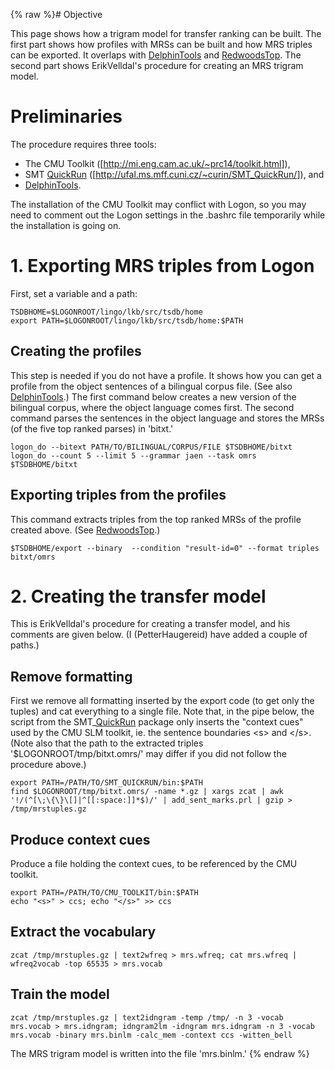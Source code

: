 {% raw %}# Objective

This page shows how a trigram model for transfer ranking can be built.
The first part shows how profiles with MRSs can be built and how MRS
triples can be exported. It overlaps with [DelphinTools](https://blog.inductorsoftware.com/docsproto/garage/DelphinTools)
and [RedwoodsTop](https://blog.inductorsoftware.com/docsproto/garage/RedwoodsTop). The second part shows
ErikVelldal's procedure for creating an MRS trigram
model.

# Preliminaries

The procedure requires three tools:

- The CMU Toolkit (\[<http://mi.eng.cam.ac.uk/~prc14/toolkit.html>\]),
- SMT [QuickRun](/QuickRun)
(\[<http://ufal.ms.mff.cuni.cz/~curin/SMT_QuickRun/>\]), and
- [DelphinTools](https://blog.inductorsoftware.com/docsproto/garage/DelphinTools).

The installation of the CMU Toolkit may conflict with Logon, so you may
need to comment out the Logon settings in the .bashrc file temporarily
while the installation is going on.

# 1. Exporting MRS triples from Logon

First, set a variable and a path:

    TSDBHOME=$LOGONROOT/lingo/lkb/src/tsdb/home
    export PATH=$LOGONROOT/lingo/lkb/src/tsdb/home:$PATH

## Creating the profiles

This step is needed if you do not have a profile. It shows how you can
get a profile from the object sentences of a bilingual corpus file. (See
also [DelphinTools](https://blog.inductorsoftware.com/docsproto/garage/DelphinTools).) The first command below creates a
new version of the bilingual corpus, where the object language comes
first. The second command parses the sentences in the object language
and stores the MRSs (of the five top ranked parses) in 'bitxt.'

    logon_do --bitext PATH/TO/BILINGUAL/CORPUS/FILE $TSDBHOME/bitxt
    logon_do --count 5 --limit 5 --grammar jaen --task omrs $TSDBHOME/bitxt

## Exporting triples from the profiles

This command extracts triples from the top ranked MRSs of the profile
created above. (See [RedwoodsTop](https://blog.inductorsoftware.com/docsproto/garage/RedwoodsTop).)

    $TSDBHOME/export --binary  --condition "result-id=0" --format triples bitxt/omrs

# 2. Creating the transfer model

This is ErikVelldal's procedure for creating a transfer
model, and his comments are given below. (I
(PetterHaugereid) have added a couple of paths.)

## Remove formatting

First we remove all formatting inserted by the export code (to get only
the tuples) and cat everything to a single file. Note that, in the pipe
below, the script from the SMT\_[QuickRun](/QuickRun) package only
inserts the "context cues" used by the CMU SLM toolkit, ie. the sentence
boundaries &lt;s&gt; and &lt;/s&gt;. (Note also that the path to the
extracted triples '$LOGONROOT/tmp/bitxt.omrs/' may differ if you did not
follow the procedure above.)

    export PATH=/PATH/TO/SMT_QUICKRUN/bin:$PATH
    find $LOGONROOT/tmp/bitxt.omrs/ -name *.gz | xargs zcat | awk '!/(^[\;\{\}\[]|^[[:space:]]*$)/' | add_sent_marks.prl | gzip > /tmp/mrstuples.gz

## Produce context cues

Produce a file holding the context cues, to be referenced by the CMU
toolkit.

    export PATH=/PATH/TO/CMU_TOOLKIT/bin:$PATH
    echo "<s>" > ccs; echo "</s>" >> ccs

## Extract the vocabulary

    zcat /tmp/mrstuples.gz | text2wfreq > mrs.wfreq; cat mrs.wfreq | wfreq2vocab -top 65535 > mrs.vocab

## Train the model

    zcat /tmp/mrstuples.gz | text2idngram -temp /tmp/ -n 3 -vocab mrs.vocab > mrs.idngram; idngram2lm -idngram mrs.idngram -n 3 -vocab mrs.vocab -binary mrs.binlm -calc_mem -context ccs -witten_bell

The MRS trigram model is written into the file 'mrs.binlm.'
<update date omitted for speed>{% endraw %}